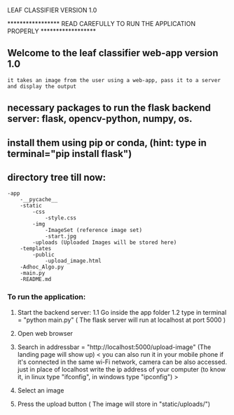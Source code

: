 LEAF CLASSIFIER VERSION 1.0

*****************  READ CAREFULLY TO RUN THE APPLICATION PROPERLY  ******************


## Welcome to the leaf classifier web-app version 1.0
	it takes an image from the user using a web-app, pass it to a server and display the output

## necessary packages to run the flask backend server: flask, opencv-python, numpy, os.
## install them using pip or conda, (hint: type in terminal="pip install flask")

## directory tree till now:
	-app
		-__pycache__
		-static
			-css
				-style.css
			-img
				-ImageSet (reference image set)
				-start.jpg
			-uploads (Uploaded Images will be stored here)
		-templates
			-public
				-upload_image.html
		-Adhoc_Algo.py
		-main.py
		-README.md



### To run the application:

 1. Start the backend server:
 	1.1 Go inside the app folder 
 	1.2 type in terminal = "python main.py"
 	( The flask server will run at localhost at port 5000 )
 	
 2. Open web browser
 3. Search in addressbar = "http://localhost:5000/upload-image" (The landing page will show up)
	< you can also run it in your mobile phone if it's connected in the same wi-Fi network, camera can be also accessed. just in place of localhost write the ip address of your computer (to know it, in linux type "ifconfig", in windows type "ipconfig") >

 4. Select an image
 5. Press the upload button ( The image will store in "static/uploads/")
